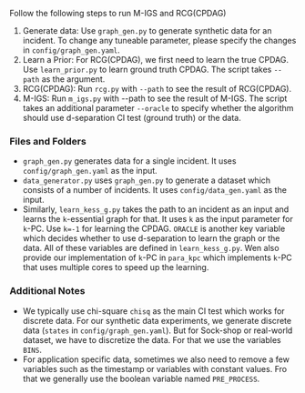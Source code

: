 Follow the following steps to run M-IGS and RCG(CPDAG)

1. Generate data: Use `graph_gen.py` to generate synthetic data for an incident. To change any tuneable parameter, please specify the changes in `config/graph_gen.yaml`.
2. Learn a Prior: For RCG(CPDAG), we first need to learn the true CPDAG. Use `learn_prior.py` to learn ground truth CPDAG. The script takes `--path` as the argument.
3. RCG(CPDAG): Run `rcg.py` with `--path` to see the result of RCG(CPDAG).
4. M-IGS: Run `m_igs.py` with --path to see the result of M-IGS. The script takes an additional parameter `--oracle` to specify whether the algorithm should use d-separation CI test (ground truth) or the data.

### Files and Folders
- `graph_gen.py` generates data for a single incident. It uses `config/graph_gen.yaml` as the input.
- `data_generator.py` uses `graph_gen.py` to generate a dataset which consists of a number of incidents.
 It uses `config/data_gen.yaml` as the input.
- Similarly, `learn_kess_g.py` takes the path to an incident as an input and learns the `k`-essential graph for that. It uses `k` as the input parameter for `k`-PC. Use `k=-1` for learning the CPDAG. `ORACLE` is another key variable which decides whether to use d-separation to learn the graph or the data. All of these variables are defined in `learn_kess_g.py`. Wen also provide our implementation of `k`-PC in `para_kpc` which implements `k`-PC that uses multiple cores to speed up the learning.

### Additional Notes
- We typically use chi-square `chisq` as the main CI test which works for discrete data. For our synthetic data experiments, we generate discrete data (`states` in `config/graph_gen.yaml`). But for Sock-shop or real-world dataset, we have to discretize the data. For that we use the variables `BINS`.
- For application specific data, sometimes we also need to remove a few variables such as the timestamp or variables with constant values. Fro that we generally use the boolean variable named `PRE_PROCESS`.

